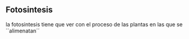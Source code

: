 Fotosintesis
---
la fotosintesis tiene que ver con el proceso de las plantas en las que se ´´alimenatan´´
